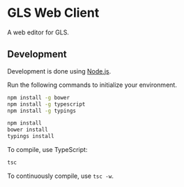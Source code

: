 # GLS Web Client

A web editor for GLS.


## Development

Development is done using [Node.js](https://nodejs.org/en/).

Run the following commands to initialize your environment.

```cmd
npm install -g bower
npm install -g typescript
npm install -g typings

npm install
bower install
typings install
```

To compile, use TypeScript:

```cmd
tsc
```

To continuously compile, use `tsc -w`.
